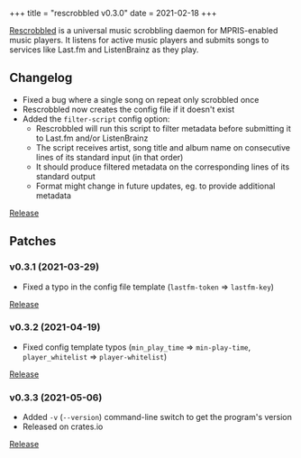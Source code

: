 +++
title = "rescrobbled v0.3.0"
date = 2021-02-18
+++

[Rescrobbled](https://github.com/InputUsername/rescrobbled) is a universal music scrobbling daemon
for MPRIS-enabled music players. It listens for active music players and submits songs to services
like Last.fm and ListenBrainz as they play.

## Changelog

- Fixed a bug where a single song on repeat only scrobbled once
- Rescrobbled now creates the config file if it doesn't exist
- Added the `filter-script` config option:
    - Rescrobbled will run this script to filter metadata before
      submitting it to Last.fm and/or ListenBrainz
    - The script receives artist, song title and album name on
      consecutive lines of its standard input (in that order)
    - It should produce filtered metadata on the corresponding
      lines of its standard output
    - Format might change in future updates, eg. to provide
      additional metadata

[Release](https://github.com/InputUsername/rescrobbled/releases/tag/v0.3.0)

## Patches

### v0.3.1 (2021-03-29)

- Fixed a typo in the config file template (`lastfm-token` => `lastfm-key`)

[Release](https://github.com/InputUsername/rescrobbled/releases/tag/v0.3.1)

### v0.3.2 (2021-04-19)

- Fixed config template typos (`min_play_time` => `min-play-time`, `player_whitelist` => `player-whitelist`)

[Release](https://github.com/InputUsername/rescrobbled/releases/tag/v0.3.2)

### v0.3.3 (2021-05-06)

- Added `-v` (`--version`) command-line switch to get the program's version
- Released on crates.io

[Release](https://github.com/InputUsername/rescrobbled/releases/tag/v0.3.3)
